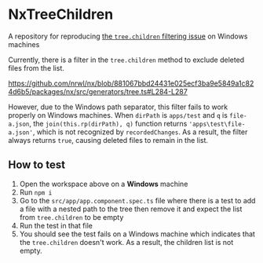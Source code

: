 # NxTreeChildren

A repository for reproducing [the `tree.children` filtering issue](https://github.com/nrwl/nx/issues/17011) on Windows machines

Currently, there is a filter in the `tree.children` method to exclude deleted files from the list.

https://github.com/nrwl/nx/blob/881067bbd24431e025ecf3ba9e5849a1c824d6b5/packages/nx/src/generators/tree.ts#L284-L287

However, due to the Windows path separator, this filter fails to work properly on Windows machines. When `dirPath` is `apps/test` and `q` is `file-a.json`, the `join(this.rp(dirPath), q)` function returns `'apps\test\file-a.json'`, which is not recognized by `recordedChanges`. As a result, the filter always returns `true`, causing deleted files to remain in the list.

## How to test

1. Open the workspace above on a **Windows** machine
2. Run `npm i`
3. Go to the `src/app/app.component.spec.ts` file where there is a test to add a file with a nested path to the tree then remove it and expect the list from `tree.children` to be empty
4. Run the test in that file
5. You should see the test fails on a Windows machine which indicates that the `tree.children` doesn't work. As a result, the children list is not empty.
